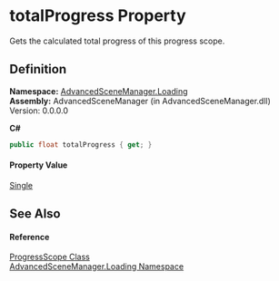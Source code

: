 # totalProgress Property


Gets the calculated total progress of this progress scope.



## Definition
**Namespace:** <a href="N_AdvancedSceneManager_Loading.md">AdvancedSceneManager.Loading</a>  
**Assembly:** AdvancedSceneManager (in AdvancedSceneManager.dll) Version: 0.0.0.0

**C#**
``` C#
public float totalProgress { get; }
```



#### Property Value
<a href="https://learn.microsoft.com/dotnet/api/system.single" target="_blank" rel="noopener noreferrer">Single</a>

## See Also


#### Reference
<a href="T_AdvancedSceneManager_Loading_ProgressScope.md">ProgressScope Class</a>  
<a href="N_AdvancedSceneManager_Loading.md">AdvancedSceneManager.Loading Namespace</a>  

